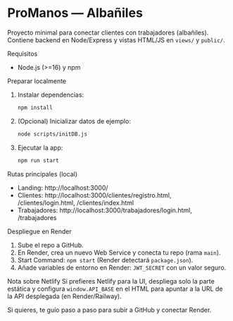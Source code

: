 # ProManos — Albañiles

Proyecto minimal para conectar clientes con trabajadores (albañiles). Contiene backend en Node/Express y vistas HTML/JS en `views/` y `public/`.

Requisitos
- Node.js (>=16) y npm

Preparar localmente
1. Instalar dependencias:
   ```bash
   npm install
   ```
2. (Opcional) Inicializar datos de ejemplo:
   ```bash
   node scripts/initDB.js
   ```
3. Ejecutar la app:
   ```bash
   npm run start
   ```

Rutas principales (local)
- Landing: http://localhost:3000/
- Clientes: http://localhost:3000/clientes/registro.html, /clientes/login.html, /clientes/index.html
- Trabajadores: http://localhost:3000/trabajadores/login.html, /trabajadores

Despliegue en Render
1. Sube el repo a GitHub.
2. En Render, crea un nuevo Web Service y conecta tu repo (rama `main`).
3. Start Command: `npm start` (Render detectará `package.json`).
4. Añade variables de entorno en Render: `JWT_SECRET` con un valor seguro.

Nota sobre Netlify
Si prefieres Netlify para la UI, despliega solo la parte estática y configura `window.API_BASE` en el HTML para apuntar a la URL de la API desplegada (en Render/Railway).

Si quieres, te guío paso a paso para subir a GitHub y conectar Render.
